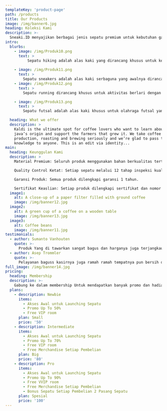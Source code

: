 ```yaml
---
templateKey: 'product-page'
path: /products
title: Our Products
image: /img/banner6.jpg
heading: Koleksi Kami
description: >-
  Sneaki.ID menyajikan berbagai jenis sepatu premium untuk kebutuhan gaya hidup dan olahraga. Berikut adalah 4 kategori produk unggulan kami:
intro:
  blurbs:
    - image: /img/Produk10.png
      text: >
          Sepatu hiking adalah alas kaki yang dirancang khusus untuk kegiatan mendaki dan berjalan di medan alam terbuka. Sepatu ini memiliki konstruksi kokoh dengan outsole berkontur untuk memberikan cengkeraman kuat pada permukaan yang tidak rata seperti bebatuan, tanah, dan jalur pendakian. Dilengkapi dengan teknologi waterproof untuk melindungi kaki dari air dan kelembaban, serta ankle support untuk mencegah cedera pergelangan kaki saat melalui medan yang sulit. Sepatu hiking juga memiliki cushioning khusus untuk meredam benturan dan memberikan kenyamanan selama perjalanan panjang.
           
    - image: /img/Produk11.png
      text: >
        Sepatu sneakers adalah alas kaki serbaguna yang awalnya dirancang untuk olahraga namun kini populer sebagai sepatu kasual sehari-hari. Memiliki desain yang stylish dengan berbagai variasi model, warna, dan material. Sneakers mengutamakan kenyamanan dengan sol yang empuk dan support yang baik, membuatnya ideal untuk aktivitas sehari-hari. Dari desain minimalis hingga model yang bold dan eye-catching, sneakers telah menjadi item fashion yang esensial dan mencerminkan identitas pemakainya. Koleksi sneakers kami mencakup limited edition dan kolaborasi dengan desainer lokal yang menjadikannya tidak hanya fungsional namun juga bernilai koleksi.
    - image: /img/Produk12.png
      text: >
        Sepatu running dirancang khusus untuk aktivitas berlari dengan fokus pada cushioning, stabilitas, dan ringan. Dilengkapi dengan teknologi penyerap benturan untuk melindungi sendi dari impact saat kaki menyentuh tanah, serta midsole responsive yang memberikan energi tambahan pada setiap langkah. Bagian upper terbuat dari material breathable untuk menjaga kaki tetap kering dan nyaman saat berlari jarak jauh. Outsole didesain dengan pola grip khusus yang memberikan traksi optimal di berbagai permukaan. Sepatu running kami menawarkan kombinasi sempurna antara performa tinggi dan kenyamanan untuk mendukung aktivitas lari Anda.

    - image: /img/Produk13.png
      text: >
        Sepatu futsal adalah alas kaki khusus untuk olahraga futsal yang dimainkan di lapangan indoor dengan permukaan rata. Memiliki outsole flat dengan grip khusus yang dirancang untuk permukaan lapangan indoor, memberikan traksi yang baik tanpa meninggalkan bekas pada permukaan lapangan (non-marking). Bagian upper sepatu futsal umumnya terbuat dari material yang memberikan sentuhan bola yang presisi dengan fitur control pad untuk mengoptimalkan kontrol bola. Sepatu ini didesain untuk mendukung gerakan cepat, perubahan arah mendadak, dan manuver teknis yang menjadi karakteristik permainan futsal.

  heading: What we offer
  description: >
    Kaldi is the ultimate spot for coffee lovers who want to learn about their
    java’s origin and support the farmers that grew it. We take coffee
    production, roasting and brewing seriously and we’re glad to pass that
    knowledge to anyone. This is an edit via identity...
main:
  heading: Keunggulan Kami
  description: >
    Material Premium: Seluruh produk menggunakan bahan berkualitas tertinggi.

    Quality Control Ketat: Setiap sepatu melalui 12 tahap inspeksi kualitas.

    Garansi Produk: Semua produk dilengkapi garansi 1 tahun.

    Sertifikat Keaslian: Setiap produk dilengkapi sertifikat dan nomor seri unik.
  image1:
    alt: A close-up of a paper filter filled with ground coffee
    image: /img/banner12.jpg
  image2:
    alt: A green cup of a coffee on a wooden table
    image: /img/banner13.jpg
  image3:
    alt: Coffee beans
    image: /img/banner11.jpg
testimonials:
  - author: Sumanto Vanhouten
    quote: >-
      Produk Yang di tawarkan sangat bagus dan harganya juga terjangkau
  - author: Asep Trommler
    quote: >-
      Pelayanan baguss kasirnya juga ramah ramah tempatnya pun bersih dan wangi
full_image: /img/banner14.jpg
pricing:
  heading: Membership
  description: >-
    Gabung ke dalam membership Untuk mendapatkan banyak promo dan hadiah ekslusif
  plans:
    - description: Newbie
      items:
        - Akses Awal untuk Launching Sepatu
        - Promo Up To 50%
        - Free VIP room
      plan: Small
      price: '50'
    - description: Intermediate
      items:
        - Akses Awal untuk Launching Sepatu
        - Promo Up To 70%
        - Free VIP room
        - Free Merchandise Setiap Pembelian
      plan: Big
      price: '80'
    - description: Pro
      items:
        - Akses Awal untuk Launching Sepatu
        - Promo Up To 90%
        - Free VVIP room
        - Free Merchandise Setiap Pembelian
        - Bonus Sepatu Setiap Pembelian 2 Pasang Sepatu
      plan: Spesial
      price: '100'
---
```

